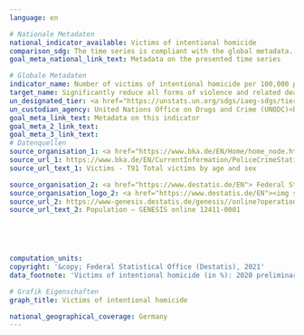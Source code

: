 ```yaml
---
language: en    

# Nationale Metadaten    
national_indicator_available: Victims of intentional homicide    
comparison_sdg: The time series is compliant with the global metadata.    
goal_meta_national_link_text: Metadata on the presented time series    

# Globale Metadaten    
indicator_name: Number of victims of intentional homicide per 100,000 population, by sex and age    
target_name: Significantly reduce all forms of violence and related death rates everywhere    
un_designated_tier: <a href="https://unstats.un.org/sdgs/iaeg-sdgs/tier-classification/" title="Click here for more information on the UN tier classification."  target="_blank">Tier II</a>    
un_custodian_agency: United Nations Office on Drugs and Crime (UNODC)<br>World Health Organization (WHO)    
goal_meta_link_text: Metadata on this indicator    
goal_meta_2_link_text:     
goal_meta_3_link_text:         
# Datenquellen
source_organisation_1: <a href="https://www.bka.de/EN/Home/home_node.htm"> Federal Criminal Police Office </a>
source_url_1: https://www.bka.de/EN/CurrentInformation/PoliceCrimeStatistics/2020/pcs2020_node.html
source_url_text_1: Victims - T91 Total victims by age and sex

source_organisation_2: <a href="https://www.destatis.de/EN"> Federal Statistical Office (Destatis) </a>
source_organisation_logo_2: <a href="https://www.destatis.de/EN"><img src="https://g205sdgs.github.io/sdg-indicators/public/OrgImgEn/destatis.png" alt="Logo destatis" style="height:60px; width:148px"/></a>
source_url_2: https://www-genesis.destatis.de/genesis//online?operation=table&code=12411-0001&bypass=true&language=en
source_url_text_2: Population – GENESIS online 12411-0001




    
computation_units:     
copyright: '&copy; Federal Statistical Office (Destatis), 2021'    
data_footnote: 'Victims of intentional homicide (in %): 2020 preliminary data.'    

# Grafik Eigenschaften    
graph_title: Victims of intentional homicide    

national_geographical_coverage: Germany    
---
```


<span></span>